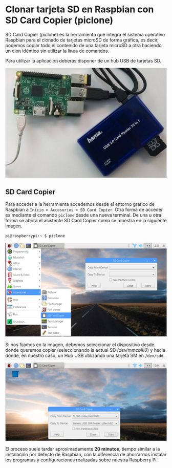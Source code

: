 # Clonar tarjeta SD en Raspbian con SD Card Copier (piclone)

SD Card Copier (piclone) es la herramienta que integra el sistema operativo Raspbian para el clonado de tarjetas microSD de forma gráfica, es decir, podemos copiar todo el contenido de una tarjeta microSD a otra haciendo un clon idéntico sin utilizar la línea de comandos.

Para utilizar la aplicación deberás disponer de un hub USB de tarjetas SD.

![](img/hub.png)

## SD Card Copier

Para acceder a la herramienta accedemos desde el entorno gráfico de Raspbian a `Inicio > Accesorios > SD Card Copier`. Otra forma de acceder es mediante el comando `piclone` desde una nueva terminal. De una u otra forma se abrirá el asistente SD Card Copier como se muestra en la siguiente imagen.

```sh
pi@raspberrypi:~ $ piclone
```

![](img/sd-card-copier.png)

Si nos fijamos en la imagen, debemos seleccionar el dispositivo desde donde queremos copiar (seleccionando la actual SD */dev/mmcblk0*) y hacia donde, en nuestro caso, un Hub USB utilizando una tarjeta SM en `/dev/sdd`.

![](img/copy.png)

El proceso suele tardar aproximadamente **20 minutos**, tiempo similar a la instalación por defecto de Raspbian, con la diferencia de ahorrarnos instalar los programas y configuraciones realizadas sobre nuestra Raspberry Pi.
